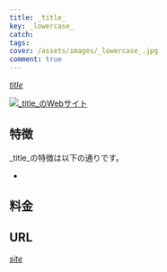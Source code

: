 ```yaml
---
title: _title_
key: _lowercase_
catch: 
tags:
cover: /assets/images/_lowercase_.jpg
comment: true
---
```


[_title_](_url_)

[![_title_のWebサイト](/assets/images/_lowercase_.jpg)](_url_)

<!--more-->

## 特徴

_title_の特徴は以下の通りです。

- 

## 料金


## URL

[_site_](_url_)
